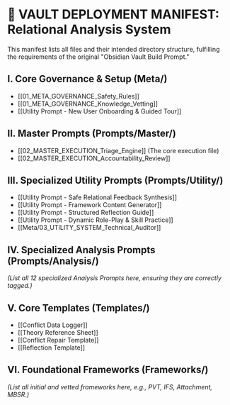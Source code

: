 <!-- @format -->

# 📂 VAULT DEPLOYMENT MANIFEST: Relational Analysis System

This manifest lists all files and their intended directory structure, fulfilling the
requirements of the original "Obsidian Vault Build Prompt."

## I. Core Governance & Setup (Meta/)

- [[01_META_GOVERNANCE_Safety_Rules]]
- [[01_META_GOVERNANCE_Knowledge_Vetting]]
- [[Utility Prompt - New User Onboarding & Guided Tour]]

## II. Master Prompts (Prompts/Master/)

- [[02_MASTER_EXECUTION_Triage_Engine]] (The core execution file)
- [[02_MASTER_EXECUTION_Accountability_Review]]

## III. Specialized Utility Prompts (Prompts/Utility/)

- [[Utility Prompt - Safe Relational Feedback Synthesis]]
- [[Utility Prompt - Framework Content Generator]]
- [[Utility Prompt - Structured Reflection Guide]]
- [[Utility Prompt - Dynamic Role-Play & Skill Practice]]
- [[Meta/03_UTILITY_SYSTEM_Technical_Auditor]]

## IV. Specialized Analysis Prompts (Prompts/Analysis/)

_(List all 12 specialized Analysis Prompts here, ensuring they are correctly tagged.)_

## V. Core Templates (Templates/)

- [[Conflict Data Logger]]
- [[Theory Reference Sheet]]
- [[Conflict Repair Template]]
- [[Reflection Template]]

## VI. Foundational Frameworks (Frameworks/)

_(List all initial and vetted frameworks here, e.g., PVT, IFS, Attachment, MBSR.)_
